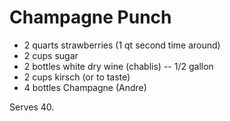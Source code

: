 Champagne Punch
===============

* 2 quarts strawberries (1 qt second time around)
* 2 cups sugar
* 2 bottles white dry wine (chablis) -- 1/2 gallon
* 2 cups kirsch (or to taste)
* 4 bottles Champagne (Andre)

Serves 40.